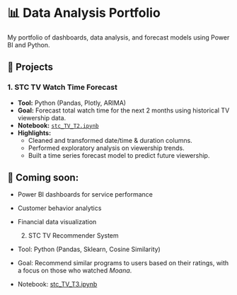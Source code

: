 # 📊 Data Analysis Portfolio

My portfolio of dashboards, data analysis, and forecast models using Power BI and Python.

## 📁 Projects

### 1. STC TV Watch Time Forecast
- **Tool:** Python (Pandas, Plotly, ARIMA)
- **Goal:** Forecast total watch time for the next 2 months using historical TV viewership data.
- **Notebook:** [`stc_TV_T2.ipynb`](./stc_TV_T2.ipynb)
- **Highlights:**
  - Cleaned and transformed date/time & duration columns.
  - Performed exploratory analysis on viewership trends.
  - Built a time series forecast model to predict future viewership.

## 🚀 Coming soon:
- Power BI dashboards for service performance
- Customer behavior analytics
- Financial data visualization

  2. STC TV Recommender System
- Tool: Python (Pandas, Sklearn, Cosine Similarity)
- Goal: Recommend similar programs to users based on their ratings, with a focus on those who watched *Moana*.
- Notebook: [stc_TV_T3.ipynb](stc_TV_T3.ipynb)



